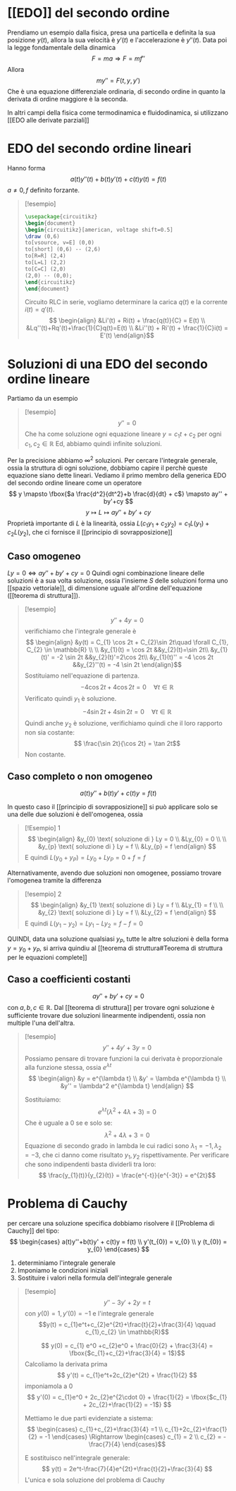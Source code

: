 # [[EDO]] del secondo ordine


Prendiamo un esempio dalla fisica, presa una particella e definita la sua posizione $y(t)$, allora la sua velocità è $y'(t)$ e l'accelerazione è $y''(t)$.
Data poi la legge fondamentale della dinamica
$$ F = ma \Longrightarrow F = mf'' $$
Allora $$ my'' = F(t,y,y') $$
Che è una equazione differenziale ordinaria, di secondo ordine in quanto la derivata di ordine maggiore è la seconda.

In altri campi della fisica come termodinamica e fluidodinamica, si utilizzano [[EDO alle derivate parziali]]







# EDO del secondo ordine lineari

Hanno forma
$$ a(t)y''(t) + b(t)y'(t) + c(t)y(t) = f(t) $$
$a \neq 0, f$ definito forzante.

>[!esempio]
>```tikz
>\usepackage{circuitikz}
>\begin{document}
>\begin{circuitikz}[american, voltage shift=0.5]
>\draw (0,6)
>to[vsource, v=E] (0,0)
>to[short] (0,6) -- (2,6)
>to[R=R] (2,4)
>to[L=L] (2,2)
>to[C=C] (2,0)
>(2,0) -- (0,0);
>\end{circuitikz}
>\end{document}
>```
>
>Circuito RLC in serie, vogliamo determinare la carica $q(t)$ e la corrente $i(t) = q'(t)$.
>$$ \begin{align}
>&Li'(t) + Ri(t) + \frac{q(t)}{C} = E(t) \\
>&Lq''(t)+Rq'(t)+\frac{1}{C}q(t)=E(t) \\
>&Li''(t) + Ri'(t) + \frac{1}{C}i(t) = E'(t)
\end{align}$$


# Soluzioni di una EDO del secondo ordine lineare

Partiamo da un esempio
>[!esempio]
>$$ y'' = 0 $$
>Che ha come soluzione ogni equazione lineare $y = c_{1}t+c_{2}$ per ogni $c_{1},c_{2} \in \mathbb{R}$
>Ed, abbiamo quindi infinite soluzioni.

Per la precisione abbiamo $\infty^2$ soluzioni.
Per cercare l'integrale generale, ossia la struttura di ogni soluzione, dobbiamo capire il perchè queste equazione siano dette lineari.
Vediamo il primo membro della generica EDO del secondo ordine lineare come un operatore
$$ y \mapsto \fbox{$a \frac{d^2}{dt^2}+b \frac{d}{dt} + c$} \mapsto ay'' + by'+cy $$
$$y \mapsto L \mapsto ay''+by'+cy$$
Proprietà importante di $L$ è la linearità, ossia $L(c_{1}y_{1}+ c_{2}y_{2}) = c_{1}L(y_{1}) + c_{2}L(y_{2})$, che ci fornisce il [[principio di sovrapposizione]]

## Caso omogeneo
$Ly = 0 \Leftrightarrow ay'' + by' + cy = 0$
Quindi ogni combinazione lineare delle soluzioni è a sua volta soluzione, ossia l'insieme $S$ delle soluzioni forma uno [[spazio vettoriale]], di dimensione uguale all'ordine dell'equazione ([[teorema di struttura]]).

>[!esempio]
>$$ y'' + 4y = 0 $$
>verifichiamo che l'integrale generale è
>$$ \begin{align}
>&y(t) = C_{1} \cos 2t + C_{2}\sin 2t\quad \forall C_{1}, C_{2} \in \mathbb{R} \\
> \\
>&y_{1}(t) = \cos 2t &&y_{2}(t)=\sin 2t\\
>&y_{1}(t)' = -2 \sin 2t &&y_{2}(t)'=2\cos 2t\\
>&y_{1}(t)'' = -4 \cos 2t &&y_{2}''(t) = -4 \sin 2t
>\end{align}$$ 
>Sostituiamo nell'equazione di partenza.
>$$ -4\cos 2t + 4\cos 2t  = 0 \quad\forall t \in \mathbb{R}$$
>Verificato quindi $y_{1}$ è soluzione.
> $$ -4\sin 2t + 4\sin 2t = 0\quad \forall t \in \mathbb{R}$$
> Quindi anche $y_{2}$ è soluzione, verifichiamo quindi che il loro rapporto non sia costante:
> $$ \frac{\sin 2t}{\cos 2t} = \tan 2t$$
> Non costante.

## Caso completo o non omogeneo
$$ a(t)y''+b(t)y'+c(t)y = f(t) $$

In questo caso il [[principio di sovrapposizione]] si può applicare solo se una delle due soluzioni è dell'omogenea, ossia

>[!Esempio] 1
>$$ \begin{align}
>&y_{0} \text{ soluzione di } Ly = 0  \\
>&Ly_{0} = 0 \\
>\\
>&y_{p} \text{ soluzione di } Ly = f \\
>&Ly_{p} = f
>\end{align} 
>$$
>E quindi
>$L(y_{0} + y_{P}) = Ly_{0} + Ly_{P} = 0 + f = f$

Alternativamente, avendo due soluzioni non omogenee, possiamo trovare l'omogenea tramite la differenza
>[!esempio] 2
>$$ \begin{align}
>&y_{1} \text{ soluzione di } Ly = f  \\
>&Ly_{1} = f \\
>\\
>&y_{2} \text{ soluzione di } Ly = f \\
>&Ly_{2} = f
>\end{align} 
>$$
>E quindi
>$L(y_{1} - y_{2}) = Ly_{1} - Ly_{2} = f - f = 0$

QUINDI, data una soluzione qualsiasi $y_{P}$, tutte le altre soluzioni è della forma $y = y_{0} + y_{P}$, si arriva quindiu al [[teorema di struttura#Teorema di struttura per le equazioni complete]]


## Caso a coefficienti costanti
$$ ay'' + by' + cy = 0 $$
con $a,b,c \in \mathbb{R}$. Dal [[teorema di struttura]] per trovare ogni soluzione è sufficiente trovare due soluzioni linearmente indipendenti, ossia non multiple l'una dell'altra.

>[!esempio]
>$$ y'' + 4y' +3y = 0 $$
>Possiamo pensare di trovare funzioni la cui derivata è proporzionale alla funzione stessa, ossia $e^{\lambda t}$
>$$ \begin{align}
>&y = e^{\lambda t} \\
>&y' = \lambda e^{\lambda t}  \\
>&y'' = \lambda^2 e^{\lambda t}
>\end{align} $$
>
>Sostituiamo:
>$$ e^{\lambda t}(\lambda^2+4\lambda+3) = 0 $$
>Che è uguale a $0$ se e solo se:
>$$ \lambda^2 + 4\lambda + 3 = 0 $$
>Equazione di secondo grado in lambda le cui radici sono $\lambda_{1} = -1, \lambda_{2} = -3$, che ci danno come risultato $y_{1}, y_{2}$ rispettivamente.
>Per verificare che sono indipendenti basta dividerli tra loro:
>$$ \frac{y_{1}(t)}{y_{2}(t)} = \frac{e^{-t}}{e^{-3t}} = e^{2t}$$


# Problema di Cauchy
per cercare una soluzione specifica dobbiamo risolvere il [[Problema di Cauchy]] del tipo:
$$ 
\begin{cases}
a(t)y''+b(t)y' + c(t)y = f(t) \\
y'(t_{0}) = v_{0} \\
y (t_{0}) = y_{0}
\end{cases}
$$


1. determiniamo l'integrale generale
2. Imponiamo le condizioni iniziali
3. Sostituire i valori nella formula dell'integrale generale

>[!esempio]
>$$ y'' - 3y' + 2y = t $$
>con $y(0) = 1, y'(0) = -1$ e l'integrale generale
>$$y(t) = c_{1}e^t+c_{2}e^{2t}+\frac{t}{2}+\frac{3}{4} \qquad c_{1},c_{2} \in \mathbb{R}$$
>
>$$ y(0) = c_{1} e^0 +c_{2}e^0 + \frac{0}{2} + \frac{3}{4} = \fbox{$c_{1}+c_{2}+\frac{3}{4} = 1$}$$
>Calcoliamo la derivata prima
>$$ y'(t) = c_{1}e^t+2c_{2}e^{2t} + \frac{1}{2} $$
>imponiamola a 0
>$$ y'(0) = c_{1}e^0 + 2c_{2}e^{2\cdot 0} + \frac{1}{2} = \fbox{$c_{1} + 2c_{2}+\frac{1}{2} = -1$}  $$
>
>
>Mettiamo le due parti evidenziate a sistema:
>$$ \begin{cases}
>c_{1}+c_{2}+\frac{3}{4} =1 \\
>c_{1}+2c_{2}+\frac{1}{2} = -1
>\end{cases} 
>\Rightarrow \begin{cases}
>c_{1} = 2 \\
c_{2} = -\frac{7}{4}
>\end{cases}$$
>
>E sostituisco nell'integrale generale:
>$$ y(t) = 2e^t-\frac{7}{4}e^{2t}+\frac{t}{2}+\frac{3}{4} $$
>L'unica e sola soluzione del problema di Cauchy


